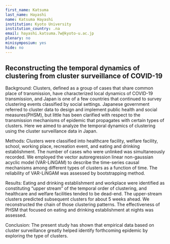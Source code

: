 ```yaml
---
first_name: Katsuma
last_name: Hayashi
name: Katsuma Hayashi
institution: Kyoto University
institution_country: .na
email: hayashi.katsuma.7w@kyoto-u.ac.jp
plenary: no
minisymposium: yes
hide: no
---
```


## Reconstructing the temporal dynamics of clustering from cluster surveillance of COVID-19

Background:
 Clusters, defined as a group of cases that share common place of transmission, have characterized local dynamics of COVID-19 transmission, and Japan is one of a few countries that continued to survey clustering events classified by social settings. Japanese government referred to cluster data to design and implement public health and social measures(PHSM), but little has been clarified with respect to the transmission mechanisms of epidemic that propagates with certain types of clusters. Here we aimed to analyze the temporal dynamics of clustering using the cluster surveillance data in Japan. 
 
 Methods:
 Clusters were classified into healthcare facility, welfare facility, school, working place, recreation event, and eating and drinking establishment. The number of cases who were unlinked was simultaneously recorded. We employed the vector autoregression linear non-gaussian acyclic model (VAR-LiNGAM) to describe the time-series causal mechanisms among different types of clusters as a function of time. The reliability of VAR-LiNGAM was assessed by bootstrapping method.
 
 Results:
 Eating and drinking establishment and workplace were identified as constituting “upper stream” of the temporal order of clustering, and healthcare and welfare facilities tended to be dead-end. The upper-stream clusters predicted subsequent clusters for about 5 weeks ahead. We reconstructed the chain of those clustering patterns. The effectiveness of PHSM that focused on eating and drinking establishment at nights was assessed. 
 
 Conclusion:
 The present study has shown that empirical data based on cluster surveillance greatly helped identify forthcoming epidemic by exploring the type of clusters.



